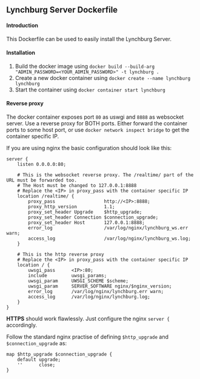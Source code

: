 ## Lynchburg Server Dockerfile

#### Introduction

This Dockerfile can be used to easily install the Lynchburg Server.

#### Installation

1. Build the docker image using ``docker build --build-arg "ADMIN_PASSWORD=<YOUR_ADMIN_PASSWORD>" -t lynchburg .``
1. Create a new docker container using ``docker create --name lynchburg lynchburg``
1. Start the container using ``docker container start lynchburg``

#### Reverse proxy

The docker container exposes port ``80`` as uswgi and ``8888`` as websocket server. Use a reverse proxy for BOTH ports.
Either forward the container ports to some host port, or use ``docker network inspect bridge`` to get the container specific IP.

If you are using nginx the basic configuration should look like this:
```
server {
    listen 0.0.0.0:80;

    # This is the websocket reverse proxy. The /realtime/ part of the URL must be forwarded too.
    # The Host must be changed to 127.0.0.1:8888
    # Replace the <IP> in proxy_pass with the container specific IP
    location /realtime/ {
        proxy_pass                  http://<IP>:8888;
        proxy_http_version          1.1;
        proxy_set_header Upgrade    $http_upgrade;
        proxy_set_header Connection $connection_upgrade;
        proxy_set_header Host       127.0.0.1:8888;
        error_log                   /var/log/nginx/lynchburg_ws.err warn;
        access_log                  /var/log/nginx/lynchburg_ws.log;
    }

    # This is the http reverse proxy
    # Replace the <IP> in proxy_pass with the container specific IP
    location / {
        uwsgi_pass      <IP>:80;
        include         uwsgi_params;
        uwsgi_param     UWSGI_SCHEME $scheme;
        uwsgi_param     SERVER_SOFTWARE nginx/$nginx_version;
        error_log       /var/log/nginx/lynchburg.err warn;
        access_log      /var/log/nginx/lynchburg.log;
    }
}
```
**HTTPS** should work flawlessly. Just configure the nginx ``server {`` accordingly.

Follow the standard nginx practise of defining ``$http_upgrade`` and ``$connection_upgrade`` as:
```
map $http_upgrade $connection_upgrade {  
    default upgrade;
    ''      close;
}
```
